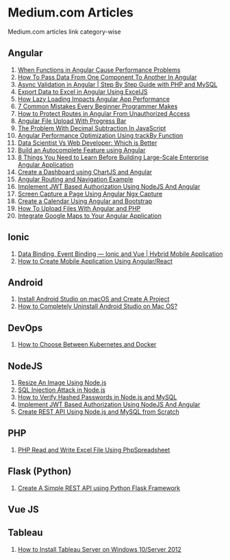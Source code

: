 # Medium.com Articles

Medium.com articles link category-wise

## Angular

<!---
1. <a href=""> </a>
-->
1. <a href="https://javascript.plainenglish.io/when-functions-in-angular-will-cause-performance-problem-be898002a537"> When Functions in Angular Cause Performance Problems</a>
2. <a href="https://javascript.plainenglish.io/how-to-pass-data-from-one-component-to-another-in-angular-a9725733da12"> How To Pass Data From One Component To Another In Angular</a>
3. <a href="https://javascript.plainenglish.io/async-validation-in-angular-step-by-step-guide-with-php-and-mysql-ebb551ef4b8f">Async Validation in Angular | Step By Step Guide with PHP and MySQL</a>
4. <a href="https://javascript.plainenglish.io/export-data-to-excel-in-angular-using-exceljs-305ba8c5dece"> Export Data to Excel in Angular Using ExcelJS</a>
5. <a href="https://javascript.plainenglish.io/how-lazy-loading-impacts-angular-app-performance-9c1ee0cb11ea">How Lazy Loading Impacts Angular App Performance </a>
6. <a href="https://medium.com/codex/7-common-mistakes-every-beginner-programmer-makes-8fe8ed3b190a"> 7 Common Mistakes Every Beginner Programmer Makes</a>
7. <a href="https://javascript.plainenglish.io/how-to-protect-routes-in-angular-from-unauthorized-access-52a131610266"> How to Protect Routes in Angular From Unauthorized Access</a>
8. <a href="https://javascript.plainenglish.io/angular-file-upload-with-progress-bar-5780ca4cbb1c">Angular File Upload With Progress Bar </a>
9. <a href="https://medium.com/codex/the-problem-with-decimal-subtraction-in-javascript-788887c115f9"> The Problem With Decimal Subtraction In JavaScript</a>
10. <a href="https://javascript.plainenglish.io/angular-performance-optimization-using-trackby-function-bd2cad4acee"> Angular Performance Optimization Using trackBy Function</a>
11. <a href="https://medium.com/ampersand-academy/data-scientist-vs-web-developer-which-is-better-863e9e265ec5"> Data Scientist Vs Web Developer: Which is Better</a>
12. <a href="https://javascript.plainenglish.io/autocomplete-in-angular-material-5e4b0125cb44">Build an Autocomplete Feature using Angular</a>
13. <a href="https://javascript.plainenglish.io/8-things-you-need-to-learn-before-building-large-scale-enterprise-angular-application-6f6b16f90a09">8 Things You Need to Learn Before Building Large-Scale Enterprise Angular Application</a>
14. <a href="https://javascript.plainenglish.io/create-dashboard-using-chartjs-and-angular-13e7df06d899">Create a Dashboard using ChartJS and Angular</a>
15. <a href="https://javascript.plainenglish.io/angular-routing-and-navigation-example-998d14c01f8e"> Angular Routing and Navigation Example</a>
16. <a href="https://javascript.plainenglish.io/implement-jwt-based-authorization-using-nodejs-and-angular-9f75ab5904ac">Implement JWT Based Authorization Using NodeJS And Angular</a>
17. <a href="https://javascript.plainenglish.io/screen-capture-a-page-using-angular-ngx-capture-2eda79c93bf">Screen Capture a Page Using Angular Ngx Capture</a>
18. <a href="https://javascript.plainenglish.io/create-calendar-using-angular-and-bootstrap-monthly-weekly-and-daily-calendar-c441f1cb8b18"> Create a Calendar Using Angular and Bootstrap</a>
19. <a href="https://javascript.plainenglish.io/upload-file-using-angular-and-php-7ee12c67a28b"> How To Upload Files With Angular and PHP</a>
20. <a href="https://javascript.plainenglish.io/integrate-google-maps-to-your-angular-application-step-by-step-guide-3604aadb76d1">Integrate Google Maps to Your Angular Application </a>


## Ionic
1. <a href="https://javascript.plainenglish.io/data-binding-event-binding-ionic-and-vue-hybrid-mobile-application-52059ff8cdee">Data Binding, Event Binding — Ionic and Vue | Hybrid Mobile Application</a>
2. <a href="https://javascript.plainenglish.io/how-to-create-mobile-application-using-angular-react-b5a8cb019dc3">How to Create Mobile Application Using Angular/React</a>



## Android
1. <a href="https://medium.com/codex/install-android-studio-on-macos-and-create-a-project-fb8780d6f868">Install Android Studio on macOS and Create A Project</a>
2. <a href="https://medium.com/ampersand-academy/how-to-completely-uninstall-android-studio-on-mac-os-156c7f9c848b">How to Completely Uninstall Android Studio on Mac OS?</a>



## DevOps
1. <a href="https://medium.com/nerd-for-tech/how-to-choose-between-kubernetes-and-docker-e16321a7d2f">How to Choose Between Kubernetes and Docker</a>


## NodeJS
1. <a href="https://javascript.plainenglish.io/resize-an-image-using-nodejs-f5e57ac10419">Resize An Image Using Node.js</a>
2. <a href="https://javascript.plainenglish.io/sql-injection-attack-in-nodejs-a840893f228b">SQL Injection Attack in Node.js</a>
3. <a href="https://javascript.plainenglish.io/how-to-verify-hashed-passwords-in-nodejs-and-mysql-26fedcfee01f">How to Verify Hashed Passwords in Node.js and MySQL</a>
4. <a href="https://javascript.plainenglish.io/implement-jwt-based-authorization-using-nodejs-and-angular-9f75ab5904ac">Implement JWT Based Authorization Using NodeJS And Angular</a>
5. <a href="https://javascript.plainenglish.io/create-rest-api-using-nodejs-and-mysql-from-scratch-d1844601e21">Create REST API Using Node.js and MySQL from Scratch</a>


## PHP
1. <a href="https://medium.com/ampersand-academy/php-read-and-write-excel-file-using-phpspreadsheet-ec0b41fb1fd0">PHP Read and Write Excel File Using PhpSpreadsheet</a>


## Flask (Python)
1. <a href="https://python.plainenglish.io/create-a-simple-rest-api-using-python-flask-framework-1d8b491af648">Create A Simple REST API using Python Flask Framework</a>


## Vue JS


## Tableau

1. <a href="https://medium.com/ampersand-academy/how-to-install-tableau-server-on-windows-10-server-2012-e9c7cab9b21f">How to Install Tableau Server on Windows 10/Server 2012</a>

